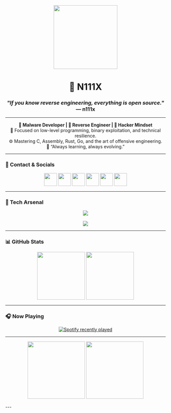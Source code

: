 <div align="center">
  <img src="https://media3.giphy.com/media/v1.Y2lkPTc5MGI3NjExMTgyNnlhbnFyYnQwd3J4aXRuMWVkMGlleXgyNTlieTh6bzVjMHA2bSZlcD12MV9pbnRlcm5hbF9naWZfYnlfaWQmY3Q9Zw/YN96HMixmb0IGgefiI/giphy.gif" height="200"/>
</div>

<h1 align="center">👾 N111X</h1>
<h3 align="center"><i>"If you know reverse engineering, everything is open source."</i><br>— n111x</h3>

---

<p align="center">
  <strong>🧠 Malware Developer | 🧩 Reverse Engineer | 🧬 Hacker Mindset</strong><br>
  🔬 Focused on low-level programming, binary exploitation, and technical resilience.<br>
  ⚙️ Mastering C, Assembly, Rust, Go, and the art of offensive engineering.<br>
  🎯 “Always learning, always evolving.”<br>
</p>

---

### 📡 Contact & Socials
<div align="center">
  <a href="https://www.youtube.com/@NIX-l3v" target="_blank"><img src="https://skillicons.dev/icons?i=youtube" height="40"/></a>
  <a href="https://x.com/N1IX_D" target="_blank"><img src="https://skillicons.dev/icons?i=twitter" height="40"/></a>
  <a href="https://www.linkedin.com/in/synixd/" target="_blank"><img src="https://skillicons.dev/icons?i=linkedin" height="40"/></a>
  <a href="https://www.instagram.com/n111x___/" target="_blank"><img src="https://skillicons.dev/icons?i=instagram" height="40"/></a>
  <a href="mailto:n11ixxor64@gmail.com" target="_blank"><img src="https://skillicons.dev/icons?i=gmail" height="40"/></a>
  <a href="https://discord.gg/bPtqhgvYZA" target="_blank"><img src="https://skillicons.dev/icons?i=discord" height="40"/></a>
</div>

---

### 🧰 Tech Arsenal

<div align="center">
  <img src="https://skillicons.dev/icons?i=c,cpp,asm,go,rust,python,bash,haskell,ruby,powershell" />
  <br><br>
  <img src="https://skillicons.dev/icons?i=vim,vscode,visualstudio,cmake,github,anaconda,windows" />
</div>

---

### 📊 GitHub Stats

<div align="center">
  <img src="https://github-readme-stats.vercel.app/api?username=N111X&show_icons=true&theme=dracula&hide_border=true&count_private=true" height="150"/>
  <img src="https://github-readme-stats.vercel.app/api/top-langs/?username=N111X&layout=compact&theme=dracula&hide_border=true" height="150"/>
</div>

---

### 🎧 Now Playing

<div align="center">
  <a href="https://open.spotify.com/user/31p7gtifiqew6q5kkcn7gzk4owae">
    <img src="https://spotify-recently-played-readme.vercel.app/api?user=31p7gtifiqew6q5kkcn7gzk4owae&count=5&unique=false" alt="Spotify recently played"/>
  </a>
</div>

---

<p align="center"> <img src="https://github-readme-stats.vercel.app/api?username=N111X&show_icons=true&theme=tokyonight&count_private=true&hide_border=true&title_color=79ff97&icon_color=00ffd0" height="180"/> <img src="https://github-readme-stats.vercel.app/api/top-langs/?username=N111X&layout=compact&theme=tokyonight&hide_border=true&title_color=7effe9" height="180"/> </p>
---
